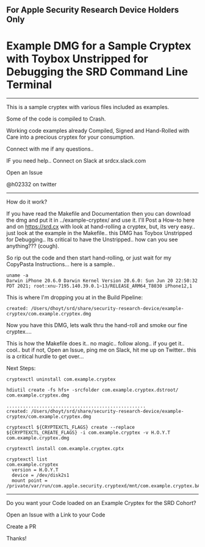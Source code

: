 ## For Apple Security Research Device Holders Only

# Example DMG for a Sample Cryptex with Toybox Unstripped for Debugging the SRD Command Line Terminal

-----------
This is a sample cryptex with various files included as examples.

Some of the code is compiled to Crash.

Working code examples already Compiled, Signed and Hand-Rolled with Care into a precious cryptex for your consumption.

Connect with me if any questions.. 

IF you need help.. Connect on Slack at srdcx.slack.com

Open an Issue

@h02332 on twitter

-------------
How do it work?

If you have read the Makefile and Documentation then you can download the dmg and put it in ../example-cryptex/ and use it. I'll Post a How-to here and on https://srd.cx with look at hand-rolling a cryptex, but, its very easy.. just look at the example in the Makefile.. this DMG has Toybox Unstripped for Debugging.. Its critical to have the Unstripped.. how can you see anything??? (cough).

So rip out the code and then start hand-rolling, or just wait for my CopyPasta Instructions... here is a sample..
```
uname -a
Darwin iPhone 20.6.0 Darwin Kernel Version 20.6.0: Sun Jun 20 22:50:32 PDT 2021; root:xnu-7195.140.39.0.1~13/RELEASE_ARM64_T8030 iPhone12,1
```
This is where I'm dropping you at in the Build Pipeline:
```
created: /Users/dhoyt/srd/share/security-research-device/example-cryptex/com.example.cryptex.dmg
```
Now you have this DMG, lets walk thru the hand-roll and smoke our fine cryptex.... 

This is how the Makefile does it.. no magic.. follow along.. if you get it.. cool.. but if not, Open an Issue, ping me on Slack, hit me up on Twitter.. this is a critical hurdle to get over...

Next Steps:
```
cryptexctl uninstall com.example.cryptex 
```
```
hdiutil create -fs hfs+ -srcfolder com.example.cryptex.dstroot/ com.example.cryptex.dmg  
```
```
...................................................
created: /Users/dhoyt/srd/share/security-research-device/example-cryptex/com.example.cryptex.dmg
```
```
cryptexctl ${CRYPTEXCTL_FLAGS} create --replace ${CRYPTEXCTL_CREATE_FLAGS} -i com.example.cryptex -v H.O.Y.T com.example.cryptex.dmg
```
```
cryptexctl install com.example.cryptex.cptx 
```
```
cryptexctl list                            
com.example.cryptex
  version = H.O.Y.T
  device = /dev/disk2s1
  mount point = /private/var/run/com.apple.security.cryptexd/mnt/com.example.cryptex.bAa5aS
```


---------
Do you want your Code loaded on an Example Cryptex for the SRD Cohort?

Open an Issue with a Link to your Code

Create a PR

Thanks!
